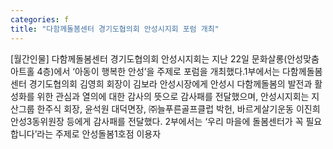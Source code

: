 ```yaml
---
categories: f
title: "다함께돌봄센터 경기도협의회 안성시지회 포럼 개최"
---
```

[월간인물] 다함께돌봄센터 경기도협의회 안성시지회는 지난 22일 문화살롱(안성맞춤아트홀 4층)에서 ‘아동이 행복한 안성’을 주제로 포럼을 개최했다.1부에서는 다함께돌봄센터 경기도협의회 김영희 회장이 김보라 안성시장에게 안성시 다함께돌봄의 발전과 활성화를 위한 관심과 열의에 대한 감사의 뜻으로 감사패를 전달했으며, 안성시지회는 지산그룹 한주식 회장, 윤석원 대덕면장, ㈜늘푸른골프클럽 박헌, 바르게살기운동 이진희 안성3동위원장 등에게 감사패를 전달했다. 2부에서는 ‘우리 마을에 돌봄센터가 꼭 필요합니다’라는 주제로 안성돌봄1호점 이용자